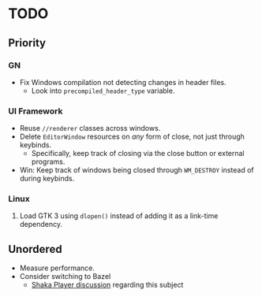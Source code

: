 # TODO

## Priority

### GN

- Fix Windows compilation not detecting changes in header files.
  - Look into `precompiled_header_type` variable.

### UI Framework

- Reuse `//renderer` classes across windows.
- Delete `EditorWindow` resources on _any_ form of close, not just through keybinds.
  - Specifically, keep track of closing via the close button or external programs.
- Win: Keep track of windows being closed through `WM_DESTROY` instead of during keybinds.

### Linux

1. Load GTK 3 using `dlopen()` instead of adding it as a link-time dependency.

## Unordered

- Measure performance.
- Consider switching to Bazel
  - [Shaka Player discussion](https://github.com/shaka-project/shaka-player-embedded/issues/19) regarding this subject
